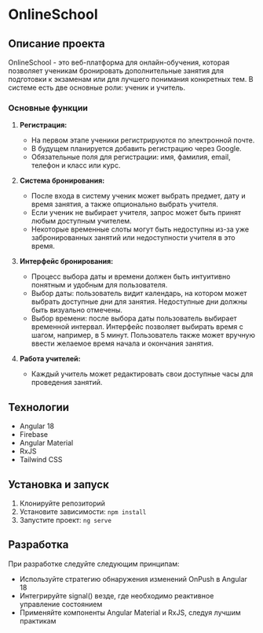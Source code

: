 # OnlineSchool

## Описание проекта

OnlineSchool - это веб-платформа для онлайн-обучения, которая позволяет ученикам бронировать дополнительные занятия для подготовки к экзаменам или для лучшего понимания конкретных тем. В системе есть две основные роли: ученик и учитель.

### Основные функции

1. **Регистрация:**
   - На первом этапе ученики регистрируются по электронной почте.
   - В будущем планируется добавить регистрацию через Google.
   - Обязательные поля для регистрации: имя, фамилия, email, телефон и класс или курс.

2. **Система бронирования:**
   - После входа в систему ученик может выбрать предмет, дату и время занятия, а также опционально выбрать учителя.
   - Если ученик не выбирает учителя, запрос может быть принят любым доступным учителем.
   - Некоторые временные слоты могут быть недоступны из-за уже забронированных занятий или недоступности учителя в это время.

3. **Интерфейс бронирования:**
   - Процесс выбора даты и времени должен быть интуитивно понятным и удобным для пользователя.
   - Выбор даты: пользователь видит календарь, на котором может выбрать доступные дни для занятия. Недоступные дни должны быть визуально отмечены.
   - Выбор времени: после выбора даты пользователь выбирает временной интервал. Интерфейс позволяет выбирать время с шагом, например, в 5 минут. Пользователь также может вручную ввести желаемое время начала и окончания занятия.

4. **Работа учителей:**
   - Каждый учитель может редактировать свои доступные часы для проведения занятий.

## Технологии

- Angular 18
- Firebase
- Angular Material
- RxJS
- Tailwind CSS

## Установка и запуск

1. Клонируйте репозиторий
2. Установите зависимости: `npm install`
3. Запустите проект: `ng serve`

## Разработка

При разработке следуйте следующим принципам:
- Используйте стратегию обнаружения изменений OnPush в Angular 18
- Интегрируйте signal() везде, где необходимо реактивное управление состоянием
- Применяйте компоненты Angular Material и RxJS, следуя лучшим практикам


